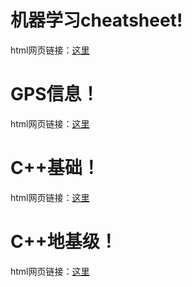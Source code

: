 # 机器学习cheatsheet!

html网页链接：[这里](https://pren1.github.io/machine_learning_cheat_sheet/%E6%9C%BA%E5%99%A8%E5%AD%A6%E4%B9%A0cheatsheet.html)

# GPS信息！
html网页链接：[这里](https://pren1.github.io/machine_learning_cheat_sheet/GPS_%E4%BF%A1%E6%81%AF.html)

# C++基础！
html网页链接：[这里](https://pren1.github.io/machine_learning_cheat_sheet/C++基础.html)

# C++地基级！
html网页链接：[这里](https://pren1.github.io/machine_learning_cheat_sheet/C++地基级.html)
